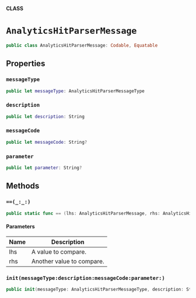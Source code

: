 **CLASS**

# `AnalyticsHitParserMessage`

```swift
public class AnalyticsHitParserMessage: Codable, Equatable
```

## Properties
### `messageType`

```swift
public let messageType: AnalyticsHitParserMessageType
```

### `description`

```swift
public let description: String
```

### `messageCode`

```swift
public let messageCode: String?
```

### `parameter`

```swift
public let parameter: String?
```

## Methods
### `==(_:_:)`

```swift
public static func == (lhs: AnalyticsHitParserMessage, rhs: AnalyticsHitParserMessage) -> Bool
```

#### Parameters

| Name | Description |
| ---- | ----------- |
| lhs | A value to compare. |
| rhs | Another value to compare. |

### `init(messageType:description:messageCode:parameter:)`

```swift
public init(messageType: AnalyticsHitParserMessageType, description: String, messageCode: String? = nil, parameter: String? = nil)
```
